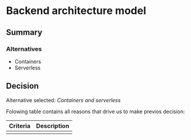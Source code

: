 # Backend architecture model

## Summary



### Alternatives

- Containers
- Serverless

## Decision 

Alternative selected: *Containers and serverless*


Folowing table contains all reasons that drive us to make previos decision:

| Criteria                 | Description                                                    
| --------------------     | ----------------------------------------------------------------------------------------------------- | 
|                          |				   						   |
